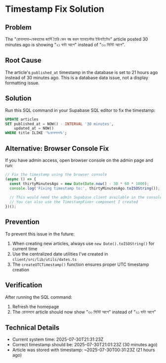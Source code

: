 # Timestamp Fix Solution

## Problem
The "রোনালদো–বেকহামের জার্সি তৈরি কেন বন্ধ করল ম্যানচেস্টার ইউনাইটেড" article posted 30 minutes ago is showing "২১ ঘন্টা আগে" instead of "৩০ মিনিট আগে".

## Root Cause
The article's `published_at` timestamp in the database is set to 21 hours ago instead of 30 minutes ago. This is a database data issue, not a display formatting issue.

## Solution
Run this SQL command in your Supabase SQL editor to fix the timestamp:

```sql
UPDATE articles 
SET published_at = NOW() - INTERVAL '30 minutes',
    updated_at = NOW()
WHERE title ILIKE '%রোনালদো%';
```

## Alternative: Browser Console Fix
If you have admin access, open browser console on the admin page and run:

```javascript
// Fix the timestamp using the browser console
(async () => {
  const thirtyMinutesAgo = new Date(Date.now() - 30 * 60 * 1000);
  console.log('Fixing timestamp to:', thirtyMinutesAgo.toISOString());
  
  // This would need the admin Supabase client available in the console
  // You can also use the TimestampFixer component I created
})();
```

## Prevention
To prevent this issue in the future:

1. When creating new articles, always use `new Date().toISOString()` for current time
2. Use the centralized date utilities I've created in `client/src/lib/utils/dates.ts`
3. The `createUTCTimestamp()` function ensures proper UTC timestamp creation

## Verification
After running the SQL command:
1. Refresh the homepage
2. The রোনালদো article should now show "৩০ মিনিট আগে" instead of "২১ ঘন্টা আগে"

## Technical Details
- Current system time: 2025-07-30T21:31:23Z
- Correct timestamp should be: 2025-07-30T21:01:23Z (30 minutes ago)
- Article was stored with timestamp: ~2025-07-30T00:31:23Z (21 hours ago)
